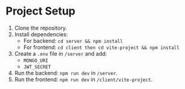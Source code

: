 # Project Setup
1. Clone the repository.
2. Install dependencies:
   - For backend: `cd server && npm install`
   - For frontend: `cd client then cd vite-project && npm install`
3. Create a `.env` file in `/server` and add:
   - `MONGO_URI`
   - `JWT_SECRET`
4. Run the backend: `npm run dev` in `/server`.
5. Run the frontend: `npm run dev` in `/client/vite-project`.

